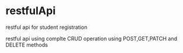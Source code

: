 # restfulApi
 restful api for student registration
 
restful api using complte CRUD operation using POST,GET,PATCH and DELETE methods
